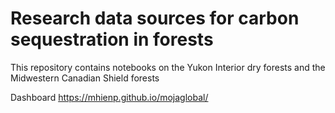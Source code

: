 # Research data sources for carbon sequestration in forests

This repository contains notebooks on the Yukon Interior dry forests and the Midwestern Canadian Shield forests

Dashboard https://mhienp.github.io/mojaglobal/
